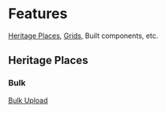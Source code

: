 # Features

[Heritage Places](#heritage-places), [Grids](#grids), Built components, etc.

## Heritage Places

### Bulk

[Bulk Upload](https://github.com/eamena-project/eamena-arches-dev/tree/main/data/bulk)





